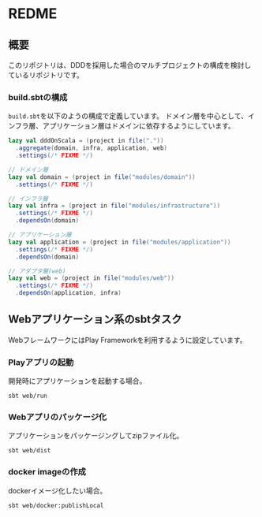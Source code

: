# REDME

## 概要

このリポジトリは、DDDを採用した場合のマルチプロジェクトの構成を検討しているリポジトリです。

### build.sbtの構成

`build.sbt`を以下のようの構成で定義しています。
ドメイン層を中心として、インフラ層、アプリケーション層はドメインに依存するようにしています。

```build.sbt
lazy val dddOnScala = (project in file("."))
  .aggregate(domain, infra, application, web)
  .settings(/* FIXME */)

// ドメイン層
lazy val domain = (project in file("modules/domain"))
  .settings(/* FIXME */)

// インフラ層
lazy val infra = (project in file("modules/infrastructure"))
  .settings(/* FIXME */)
  .dependsOn(domain)

// アプリケーション層
lazy val application = (project in file("modules/application"))
  .settings(/* FIXME */)
  .dependsOn(domain)

// アダプタ層(web)
lazy val web = (project in file("modules/web"))
  .settings(/* FIXME */)
  .dependsOn(application, infra)
```

## Webアプリケーション系のsbtタスク

WebフレームワークにはPlay Frameworkを利用するように設定しています。

### Playアプリの起動

開発時にアプリケーションを起動する場合。

``` 
sbt web/run
```

### Webアプリのパッケージ化

アプリケーションをパッケージングしてzipファイル化。

```
sbt web/dist
```

### docker imageの作成

dockerイメージ化したい場合。

```
sbt web/docker:publishLocal
```